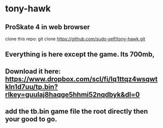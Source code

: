 # tony-hawk
## ProSkate 4 in web browser
clone this repo: git clone https://github.com/sudo-self/tony-hawk.git
## Everything is here except the game. Its 700mb, 
## Download it here: https://www.dropbox.com/scl/fi/lq1ttqz4wsqwtkln1d7uu/tp.bin?rlkey=guulaj8haqge5hhmi52nqdbyk&dl=0
## add the tb.bin game file the root directly then your good to go.

### 


